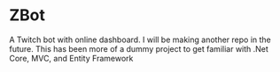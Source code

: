 # ZBot
A Twitch bot with online dashboard.
I will be making another repo in the future. This has been more of a dummy project to get familiar with .Net Core, MVC, and Entity Framework
